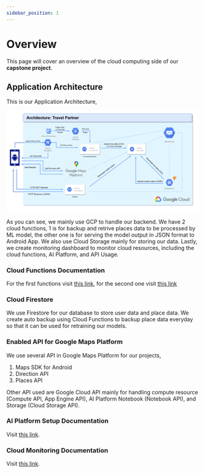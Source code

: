```yaml
---
sidebar_position: 1
---
```


# Overview

This page will cover an overview of the cloud computing side of our **capstone project**.

## Application Architecture

This is our Application Architecture,

![app architecture](/img/overview.png)

As you can see, we mainly use GCP to handle our backend. We have 2 cloud functions, 1 is for backup and retrive places data to be processed by ML model, the other one is for serving the model output in JSON format to Android App. We also use Cloud Storage mainly for storing our data. Lastly, we create monitoring dashboard to monitor cloud resources, including the cloud functions, AI Platform, and API Usage.

### Cloud Functions Documentation

For the first functions visit [this link](cloud-functions/firestoreScheduler), for the second one visit [this link](cloud-functions/models)

### Cloud Firestore

We use Firestore for our database to store user data and place data. We create auto backup using Cloud Functions to backup place data everyday so that it can be used for retraining our models.

### Enabled API for Google Maps Platform

We use several API in Google Maps Platform for our projects,

1. Maps SDK for Android
2. Direction API
3. Places API

Other API used are Google Cloud API mainly for handling compute resource (Compute API, App Engine API), AI Platform Notebook (Notebook API), and Storage (Cloud Storage API).

### AI Platform Setup Documentation

Visit [this link](ai-platform).

### Cloud Monitoring Documentation

Visit [this link](cloud-monitoring).
